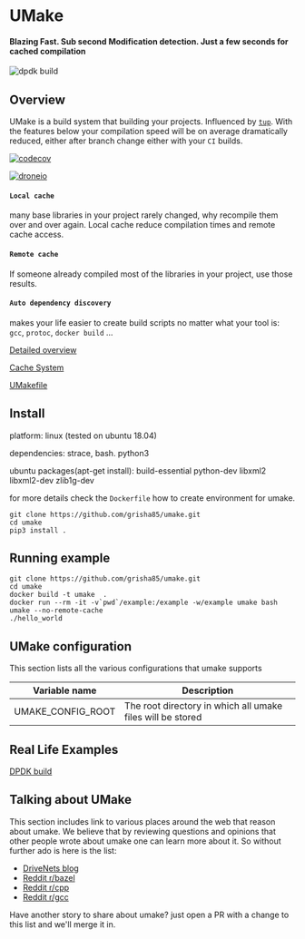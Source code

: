 # UMake

#### Blazing Fast. Sub second Modification detection. Just a few seconds for cached compilation ####

![dpdk build](doc/images/dpdk-build/dpdk-build.gif)

## Overview

UMake is a build system that building your projects.
Influenced by [`tup`](http://gittup.org/tup/). With the features below your compilation speed will be on average dramatically reduced, either after branch change either with your `CI` builds.

[![codecov](https://codecov.io/gh/grisha85/umake/branch/master/graph/badge.svg)](https://codecov.io/gh/grisha85/umake/tree/master/umake)

[![droneio](http://xrayio.com/api/badges/grisha85/umake/status.svg)](http://xrayio.com/grisha85/umake/)

#### `Local cache`

many base libraries in your project rarely changed, why recompile them over and over again. Local cache reduce compilation times and remote cache access.

#### `Remote cache`

If someone already compiled most of the libraries in your project, use those results.

#### `Auto dependency discovery`

makes your life easier to create build scripts no matter what your tool is: `gcc`, `protoc`, `docker build` ...

[Detailed overview](doc/overview.md)

[Cache System](doc/cache.md)

[UMakefile](doc/umakefile.md)

## Install

platform: linux (tested on ubuntu 18.04)

dependencies: strace, bash. python3

ubuntu packages(apt-get install): build-essential python-dev libxml2 libxml2-dev zlib1g-dev

for more details check the `Dockerfile` how to create environment for umake.

```
git clone https://github.com/grisha85/umake.git
cd umake
pip3 install .
```

## Running example

```
git clone https://github.com/grisha85/umake.git
cd umake
docker build -t umake  .
docker run --rm -it -v`pwd`/example:/example -w/example umake bash
umake --no-remote-cache
./hello_world
```

## UMake configuration

This section lists all the various configurations that umake supports

| Variable name                  | Description                                                |
|--------------------------------|------------------------------------------------------------|
| UMAKE_CONFIG_ROOT              | The root directory in which all umake files will be stored |

## Real Life Examples

[DPDK build](doc/dpdk-build.md)

## Talking about UMake

This section includes link to various places around the web that reason about umake.
We believe that by reviewing questions and opinions that other people wrote about umake one can learn more about it.
So without further ado is here is the list:

* [DriveNets blog](https://drivenets.com/blog/technology-developments/the-inside-story-of-how-we-optimized-our-own-build-system/)
* [Reddit r/bazel](https://www.reddit.com/r/bazel/comments/fa084s/how_we_optimised_our_build_system_using_umake/)
* [Reddit r/cpp](https://www.reddit.com/r/cpp/comments/f9yjxn/how_we_optimised_our_build_system_using_umake/)
* [Reddit r/gcc](https://www.reddit.com/r/gcc/comments/faiqum/how_we_optimised_our_build_system_using_umake/)

Have another story to share about umake? just open a PR with a change to this list and we'll merge it in.
